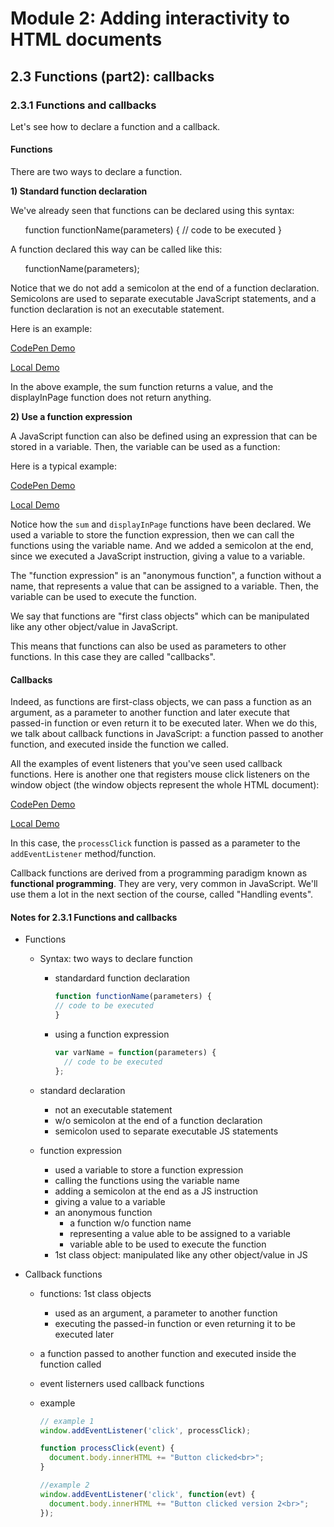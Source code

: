 # Module 2: Adding interactivity to HTML documents

## 2.3 Functions (part2): callbacks


### 2.3.1 Functions and callbacks

Let's see how to declare a function and a callback.


#### Functions

There are two ways to declare a function.

__1) Standard function declaration__

We've already seen that functions can be declared using this syntax:

<div><ol>
<li" value="1">function functionName(parameters) {</li>
<li"> // code to be executed</li>
<li">}</li>
</ol></div>

A function declared this way can be called like this:

<div><ol>
<li" value="1">functionName(parameters);</li>
</ol></div>

Notice that we do not add a semicolon at the end of a function declaration. Semicolons are used to separate executable JavaScript statements, and a function declaration is not an executable statement.

Here is an example:

[CodePen Demo](https://codepen.io/w3devcampus/pen/jmoBRj)

[Local Demo](src/02c-example01.html)

In the above example, the sum function returns a value, and the displayInPage function does not return anything.


__2) Use a function expression__

A JavaScript function can also be defined using an expression that can be stored in a variable. Then, the variable can be used as a function:

Here is a typical example:

[CodePen Demo](https://codepen.io/w3devcampus/pen/qmGmWj)

[Local Demo](src/02c-example02.html)

Notice how the `sum` and `displayInPage` functions have been declared. We used a variable to store the function expression, then we can call the functions using the variable name. And we added a semicolon at the end, since we executed a JavaScript instruction, giving a value to a variable.

The "function expression" is an "anonymous function", a function without a name, that represents a value that can be assigned to a variable. Then, the variable can be used to execute the function.

We say that functions are "first class objects" which can be manipulated like any other object/value in JavaScript.

This means that functions can also be used as parameters to other functions. In this case they are called "callbacks".


#### Callbacks

Indeed, as functions are first-class objects, we can pass a function as an argument, as a parameter to another function and later execute that passed-in function or even return it to be executed later. When we do this, we talk about callback functions in JavaScript: a function passed to another function, and executed inside the function we called.

All the examples of event listeners that you've seen used callback functions. Here is another one that registers mouse click listeners on the window object (the window objects represent the whole HTML document):

[CodePen Demo](https://codepen.io/w3devcampus/pen/OmYmVr)

[Local Demo](src/02c-example03.html)

In this case, the `processClick` function is passed as a parameter to the `addEventListener` method/function.

Callback functions are derived from a programming paradigm known as __functional programming__. They are very, very common in JavaScript. We'll use them a lot in the next section of the course, called "Handling events".


#### Notes for  2.3.1 Functions and callbacks

+ Functions
  + Syntax: two ways to declare function
    + standardard function declaration

      ```js
      function functionName(parameters) {
      // code to be executed
      }
      ```

    + using a function expression

      ```js
      var varName = function(parameters) {
        // code to be executed
      };
      ```

  + standard declaration
    + not an executable statement
    + w/o semicolon at the end of a function declaration
    + semicolon used to separate executable JS statements
  + function expression
    + used a variable to store a function expression
    + calling the functions using the variable name
    + adding a semicolon at the end as a JS instruction
    + giving a value to a variable
    + an anonymous function
      + a function w/o function name
      + representing a value able to be assigned to a variable
      + variable able to be used to execute the function
    + 1st class object: manipulated like any other object/value in JS

+ Callback functions
  + functions: 1st class objects
    + used as an argument, a parameter to another function
    + executing the passed-in function or even returning it to be executed later
  + a function passed to another function and executed inside the function called
  + event listerners used callback functions
  + example

    ```js
    // example 1
    window.addEventListener('click', processClick);

    function processClick(event) {
      document.body.innerHTML += "Button clicked<br>";
    }

    //example 2
    window.addEventListener('click', function(evt) {
      document.body.innerHTML += "Button clicked version 2<br>";
    });
    ```



